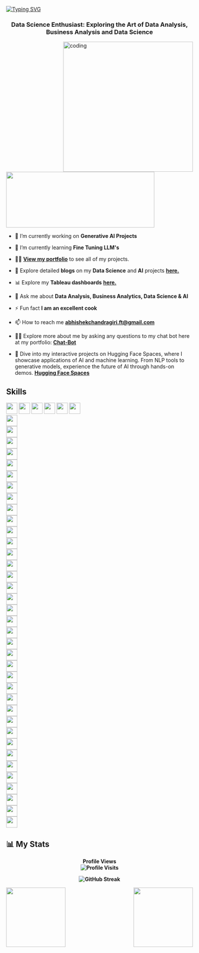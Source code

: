 [![Typing SVG](https://readme-typing-svg.demolab.com?font=Fira+Code&pause=1000&color=2ECC40&width=720&lines=%F0%9F%91%8B+%0A+Hey%2C+there%21%21+I'm+Abhishek+and+Welcome+to+my+Profile%21)](https://git.io/typing-svg)
<h3 align="center">Data Science Enthusiast: Exploring the Art of Data Analysis, Business Analysis and Data Science</h3>

<img align="right" alt="coding" height ="350" width="350" src="https://marketbusinessnews.com/wp-content/uploads/2020/10/1-Predictive-Analytics-GIF-for-article.gif">

<p align="left"> <a href="https://www.linkedin.com/in/abhishek-chandragiri/" target="blank"><img src="https://cdn.dribbble.com/users/1525393/screenshots/6420056/comp_4.gif" width="400" height="150" /></a> </p>

- 🔭 I’m currently working on **Generative AI Projects**

- 🌱 I’m currently learning **Fine Tuning LLM's**

- 👨‍💻 [**View my portfolio**](https://abhi0323.github.io/Abhishek-Chandragiri-Portfolio/?utm_source=github&utm_medium=profile&utm_campaign=Git_Bio) to see all of my projects.

- 📝 Explore detailed **blogs** on my **Data Science** and **AI** projects [**here.**](https://medium.com/@abhishekgoud1212)

- 📊 Explore my **Tableau dashboards** [**here.**](https://public.tableau.com/app/profile/abhishek.chandragiri)

- 💬 Ask me about **Data Analysis, Business Analytics, Data Science & AI**

- ⚡ Fun fact **I am an excellent cook**

- 📫 How to reach me **abhishekchandragiri.ft@gmail.com**

- 👨‍💻 Explore more about me by asking any questions to my chat bot here at my portfolio: [**Chat-Bot**](https://abhi0323.github.io/Abhishek-Chandragiri-Portfolio/?utm_source=git&utm_medium=bio&utm_campaign=chatbot)

- 🤗 Dive into my interactive projects on Hugging Face Spaces, where I showcase applications of AI and machine learning. From NLP tools to generative models, experience the future of AI through hands-on demos. [**Hugging Face Spaces**](https://huggingface.co/Abhishek0323)
  

## Skills

<img height=30 src="https://img.shields.io/badge/python-3670A0?style=for-the-badge&logo=python&logoColor=ffdd54">
<img height=30 src="https://img.shields.io/badge/Microsoft%20SQL%20Server-CC2927?style=for-the-badge&logo=microsoft%20sql%20server&logoColor=white">
<img height=30 src="https://img.shields.io/badge/mysql-4479A1.svg?style=for-the-badge&logo=mysql&logoColor=white">
<img height=30 src="https://img.shields.io/badge/postgres-%23316192.svg?style=for-the-badge&logo=postgresql&logoColor=white">
<img height=30 src="">
<img height=30 src=""></br>
<img height=30 src=""></br>
<img height=30 src=""></br>
<img height=30 src=""></br>
<img height=30 src=""></br>
<img height=30 src=""></br>
<img height=30 src=""></br>
<img height=30 src=""></br>
<img height=30 src=""></br>
<img height=30 src=""></br>
<img height=30 src=""></br>
<img height=30 src=""></br>
<img height=30 src=""></br>
<img height=30 src=""></br>
<img height=30 src=""></br>
<img height=30 src=""></br>
<img height=30 src=""></br>
<img height=30 src=""></br>
<img height=30 src=""></br>
<img height=30 src=""></br>
<img height=30 src=""></br>
<img height=30 src=""></br>
<img height=30 src=""></br>
<img height=30 src=""></br>
<img height=30 src=""></br>
<img height=30 src=""></br>
<img height=30 src=""></br>
<img height=30 src=""></br>
<img height=30 src=""></br>
<img height=30 src=""></br>
<img height=30 src=""></br>
<img height=30 src=""></br>
<img height=30 src=""></br>
<img height=30 src=""></br>
<img height=30 src=""></br>
<img height=30 src=""></br>
<img height=30 src=""></br>
<img height=30 src=""></br>






## :bar_chart:  My Stats

<p align="center"> <b>Profile Views<b> 
  <br>
  <img src="https://profile-counter.glitch.me/{abhi0323}/count.svg" alt="Profile Visits" />
</p>

<p align="center">
    <img src="http://github-readme-streak-stats.herokuapp.com?user=abhi0323&theme=dark&background=000000" alt="GitHub Streak" />
</p>

<img src="https://github-readme-stats.vercel.app/api?username=abhi0323&show_icons=true&theme=merko" align="left" height=160em>
<img src="https://github-readme-stats.vercel.app/api/top-langs/?username=abhi0323&layout=compact&theme=vision-friendly-dark" align="right" height=160em>
